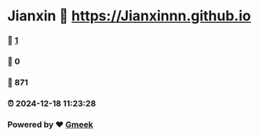# Jianxin :link: https://Jianxinnn.github.io 
### :page_facing_up: [1](https://Jianxinnn.github.io/tag.html) 
### :speech_balloon: 0 
### :hibiscus: 871 
### :alarm_clock: 2024-12-18 11:23:28 
### Powered by :heart: [Gmeek](https://github.com/Meekdai/Gmeek)

